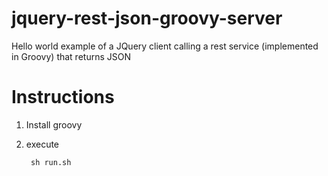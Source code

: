 jquery-rest-json-groovy-server
==============================

Hello world example of a JQuery client calling a rest service (implemented in Groovy) that returns JSON

Instructions
============
1. Install groovy
2. execute

        sh run.sh
